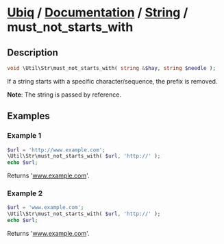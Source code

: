 [Ubiq](https://github.com/Pixel418/Ubiq#ubiq) / [Documentation](../index.md#readme) / [String](../index.md#string) / must_not_starts_with
======


Description
-------- 

```php
void \Util\Str\must_not_starts_with( string &$hay, string $needle );
```

If a string starts with a specific character/sequence, the prefix is removed.

**Note**: The string is passed by reference.



Examples
--------

### Example 1

```php
$url = 'http://www.example.com';
\Util\Str\must_not_starts_with( $url, 'http://' );
echo $url;
```
Returns 'www.example.com'.

### Example 2

```php
$url = 'www.example.com';
\Util\Str\must_not_starts_with( $url, 'http://' );
echo $url;
```
Returns 'www.example.com'.

